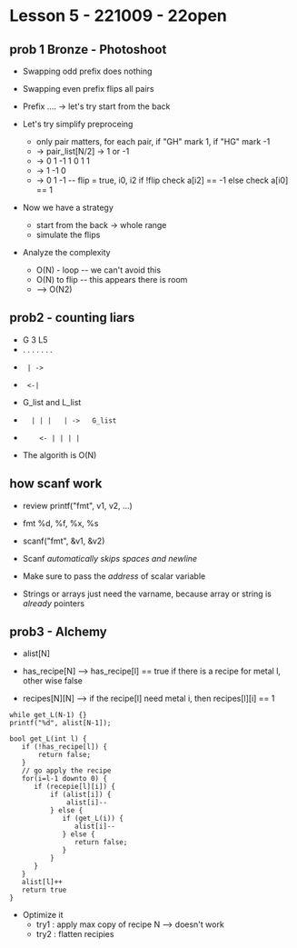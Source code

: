 # Lesson 5 - 221009 - 22open

## prob 1 Bronze - Photoshoot

* Swapping odd prefix does nothing
* Swapping even prefix flips all pairs
* Prefix .... -> let's try start from the back
* Let's try simplify preproceing
    * only pair matters, for each pair, if "GH" mark 1, if "HG" mark -1
    * -> pair_list[N/2] -> 1 or -1
    * -> 0 1 -1 1 0 1 1
    * -> 1 -1 0
    * -> 0 1 -1  -- flip = true, i0, i2
        if !flip
            check a[i2] == -1
        else
            check a[i0] == 1
            
* Now we have a strategy
    * start from the back -> whole range
    * simulate the flips
* Analyze the complexity
    * O(N) - loop -- we can't avoid this
    * O(N) to flip -- this appears there is room
    * --> O(N2)

## prob2 - counting liars
* G 3 L5
* . . . . . . . 
*      | -> 
*      <-|  
* G_list and L_list
*       | | |   | ->   G_list
*         <- | | | | 
* The algorith is O(N)

## how scanf work
* review printf("fmt", v1, v2, ...) 
*  fmt %d, %f, %x, %s

* scanf("fmt", &v1, &v2) 
* Scanf *automatically skips spaces and newline*
* Make sure to pass the *address* of scalar variable
* Strings or arrays just need the varname, because array or string is *already* pointers

## prob3 - Alchemy
* alist[N]

* has_recipe[N] --> has_recipe[l] == true if there is a recipe for metal l, other wise false
* recipes[N][N] --> if the recipe[l] need metal i, then recipes[l][i] == 1
```
while get_L(N-1) {}
printf("%d", alist[N-1]); 
```
```
bool get_L(int l) {
   if (!has_recipe[l]) {
       return false;
   }  
   // go apply the recipe
   for(i=l-1 downto 0) {
      if (recepie[l][i]) {
          if (alist[i]) {
              alist[i]--
          } else {
             if (get_L(i)) {
                alist[i]--
             } else {
                return false;
             }
          }
      }
   }
   alist[l]++
   return true
}
```

* Optimize it
   * try1 : apply max copy of recipe N --> doesn't work
   * try2 : flatten recipies 
